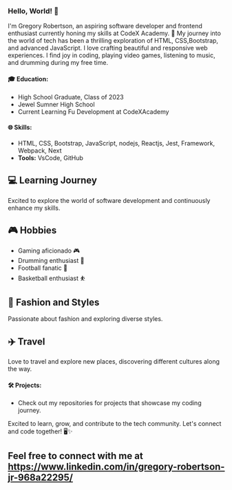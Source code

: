 ### Hello, World! 👋

I'm Gregory Robertson, an aspiring software developer and frontend enthusiast currently honing my skills at CodeX Academy. 🚀 My journey into the world of tech has been a thrilling exploration of HTML, CSS,Bootstrap, and advanced JavaScript. I love crafting beautiful and responsive web experiences. I find joy in coding, playing video games, listening to music, and drumming during my free time.

#### 🎓 Education:
- High School Graduate, Class of 2023
- Jewel Sumner High School
- Current Learning Fu Development at CodeXAcademy

#### 🌐 Skills:
-  HTML, CSS, Bootstrap, JavaScript, nodejs, Reactjs, Jest, Framework, Webpack, Next
- **Tools:** VsCode, GitHub
  
## 💻 Learning Journey
Excited to explore the world of software development and continuously enhance my skills.

## 🎮 Hobbies
- Gaming aficionado 🎮
- Drumming enthusiast 🥁
- Football fanatic 🏈
- Basketball enthusiast ⛹️

## 👔 Fashion and Styles
Passionate about fashion and exploring diverse styles.

## ✈️ Travel
Love to travel and explore new places, discovering different cultures along the way.

#### 🛠️ Projects:
- Check out my repositories for projects that showcase my coding journey.

Excited to learn, grow, and contribute to the tech community. Let's connect and code together! 🖥️✨

## Feel free to connect with me at https://www.linkedin.com/in/gregory-robertson-jr-968a22295/
